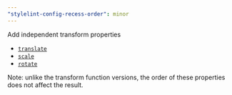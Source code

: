 ```yaml
---
"stylelint-config-recess-order": minor
---
```


Add independent transform properties

- [`translate`](https://developer.mozilla.org/en-US/docs/Web/CSS/translate)
- [`scale`](https://developer.mozilla.org/en-US/docs/Web/CSS/scale)
- [`rotate`](https://developer.mozilla.org/en-US/docs/Web/CSS/rotate)

Note: unlike the transform function versions, the order of these properties does not affect the result.

